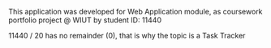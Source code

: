 This application was developed for Web
Application module, as coursework portfolio project @ WIUT by student ID: 11440

11440 / 20 has no remainder (0), that is why the topic is a Task Tracker
